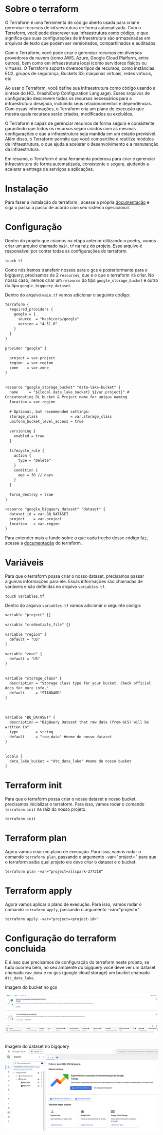 # Sobre o terraform

O Terraform é uma ferramenta de código aberto usada para criar e gerenciar recursos de infraestrutura de forma automatizada. Com o Terraform, você pode descrever sua infraestrutura como código, o que significa que suas configurações de infraestrutura são armazenadas em arquivos de texto que podem ser versionados, compartilhados e auditados.

Com o Terraform, você pode criar e gerenciar recursos em diversos provedores de nuvem (como AWS, Azure, Google Cloud Platform, entre outros), bem como em infraestrutura local (como servidores físicos ou virtuais). O Terraform suporta diversos tipos de recursos, como instâncias EC2, grupos de segurança, Buckets S3, máquinas virtuais, redes virtuais, etc.

Ao usar o Terraform, você define sua infraestrutura como código usando a sintaxe do HCL (HashiCorp Configuration Language). Esses arquivos de configuração descrevem todos os recursos necessários para a infraestrutura desejada, incluindo seus relacionamentos e dependências. Com essas informações, o Terraform cria um plano de execução que mostra quais recursos serão criados, modificados ou excluídos.

O Terraform é capaz de gerenciar recursos de forma segura e consistente, garantindo que todos os recursos sejam criados com as mesmas configurações e que a infraestrutura seja mantida em um estado previsível. Além disso, o Terraform permite que você compartilhe e reutilize módulos de infraestrutura, o que ajuda a acelerar o desenvolvimento e a manutenção da infraestrutura.

Em resumo, o Terraform é uma ferramenta poderosa para criar e gerenciar infraestrutura de forma automatizada, consistente e segura, ajudando a acelerar a entrega de serviços e aplicações.

# Instalação

Para fazer a instalação do terraform , acesse a própria [documentação](https://developer.hashicorp.com/terraform/downloads) e siga o passo a passo de acordo com seu sistema operacional.

# Configuração

Dentro do projeto que criamos na etapa anterior utilizando o poetry, vamos criar um arquivo chamado `main.tf` na raiz do projeto. Esse arquivo é responsável por conter todas as configurações do terraform.

`touch tf`

Como nós iremos transferir nossos para o gcs e posteriormente para o bigquery, precisamos de 2 `resources`, que é o que o terraform irá criar. No nosso caso, iremos criar um `resource` do tipo `google_storage_bucket` e outro do tipo `google_bigquery_dataset`.

Dentro do arquivo `main.tf` vamos adicionar o seguinte código:

```hcl
terraform {
  required_providers {
    google = {
      source  = "hashicorp/google"
      version = "4.51.0"
    }
  }
}

provider "google" {

  project = var.project
  region  = var.region
  zone    = var.zone
}


resource "google_storage_bucket" "data-lake-bucket" {
  name     = "${local.data_lake_bucket}_${var.project}" # Concatenating DL bucket & Project name for unique naming
  location = var.region

  # Optional, but recommended settings:
  storage_class               = var.storage_class
  uniform_bucket_level_access = true

  versioning {
    enabled = true
  }

  lifecycle_rule {
    action {
      type = "Delete"
    }
    condition {
      age = 30 // days
    }
  }

  force_destroy = true
}

resource "google_bigquery_dataset" "dataset" {
  dataset_id = var.BQ_DATASET
  project    = var.project
  location   = var.region
}

```

Para entender mais a fundo sobre o que cada trecho desse código faz, acesse a [documentação](https://developer.hashicorp.com/terraform/tutorials/gcp-get-started) do terraform.

# Variáveis

Para que o terraform possa criar o nosso dataset, precisamos passar algumas informações para ele. Essas informações são chamadas de variáveis e são definidas no arquivo `variables.tf`.

`touch variables.tf`

Dentro do arquivo `variables.tf` vamos adicionar o seguinte código:

```
variable "project" {}

variable "credentials_file" {}

variable "region" {
  default = "US"
}

variable "zone" {
  default = "US"
}


variable "storage_class" {
  description = "Storage class type for your bucket. Check official docs for more info."
  default     = "STANDARD"
}



variable "BQ_DATASET" {
  description = "BigQuery Dataset that raw data (from GCS) will be written to"
  type        = string
  default     = "raw_data" #nome do nosso dataset
}


locals {
  data_lake_bucket = "dtc_data_lake" #nome do nosso bucket
}

```

# Terraform init

Para que o terraform possa criar o nosso dataset e nosso bucket, precisamos inicializar o terraform. Para isso, vamos rodar o comando `terraform init` na raiz do nosso projeto.

```
terraform init
```

# Terraform plan

Agora vamos criar um plano de execução. Para isso, vamos rodar o comando `terraform plan`, passando o argumento -var="project=<project-id>" para que o terraform saiba qual projeto ele deve criar o dataset e o bucket.

```
terraform plan -var="project=allspark-377318"
```

# Terraform apply

Agora vamos aplicar o plano de execução. Para isso, vamos rodar o comando `terraform apply`, passando o argumento -var="project=<project-id>".

```
terraform apply -var="project=<project-id>"
```

# Configuração do terraform concluida

E é isso que precisamos de configuração do terraform neste projeto, se tudo ocorreu bem, no seu ambiente do bigquery você deve ver um dataset chamado `raw_data` e no gcs (google cloud storage) um bucket chamado `dtc_data_lake`.

Imagem do bucket no gcs

![bucket](imagens/gcs-print.png)

Imagem do dataset no bigquery
![raw_data](imagens/bigquery.png)
